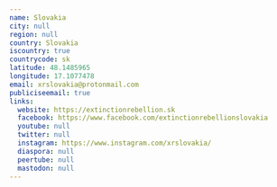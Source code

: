 ```yaml
---
name: Slovakia
city: null
region: null
country: Slovakia
iscountry: true
countrycode: sk
latitude: 48.1485965
longitude: 17.1077478
email: xrslovakia@protonmail.com
publiciseemail: true
links:
  website: https://extinctionrebellion.sk
  facebook: https://www.facebook.com/extinctionrebellionslovakia
  youtube: null
  twitter: null
  instagram: https://www.instagram.com/xrslovakia/
  diaspora: null
  peertube: null
  mastodon: null
---
```

